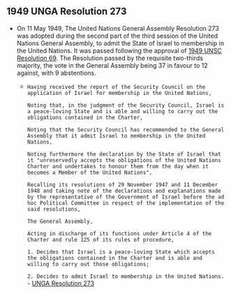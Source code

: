 ## 1949 UNGA Resolution 273
- On 11 May 1949, The United Nations General Assembly Resolution 273 was adopted during the second part of the third session of the United Nations General Assembly, to admit the State of Israel to membership in the United Nations. It was passed following the approval of [1949 UNSC Resolution 69](1949%20UNSC%20Resolution%2069). The Resolution passed by the requisite two-thirds majority, the vote in the General Assembly being 37 in favour to 12 against, with 9 abstentions.
    - `Having received the report of the Security Council on the application of Israel for membership in the United Nations,`
      
      `Noting that, in the judgment of the Security Council, Israel is a peace-loving State and is able and willing to carry out the obligations contained in the Charter,`
      
      `Noting that the Security Council has recommended to the General Assembly that it admit Israel to membership in the United Nations,`
      
      `Noting furthermore the declaration by the State of Israel that it "unreservedly accepts the obligations of the United Nations Charter and undertakes to honour them from the day when it becomes a Member of the United Nations",`
      
      `Recalling its resolutions of 29 November 1947 and 11 December 1948 and taking note of the declarations and explanations made by the representative of the Government of Israel before the ad hoc Political Committee in respect of the implementation of the said resolutions,`
      
      `The General Assembly,`
      
      `Acting in discharge of its functions under Article 4 of the Charter and rule 125 of its rules of procedure,`
      
      `1. Decides that Israel is a peace-loving State which accepts the obligations contained in the Charter and is able and willing to carry out those obligations;`
      
      `2. Decides to admit Israel to membership in the United Nations.` - [UNGA Resolution 273](https://content.ecf.org.il/files/M00015_UNGeneralAssemblyResolution273-EnglishText_0.pdf)    